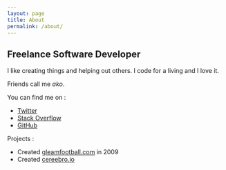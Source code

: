```yaml
---
layout: page
title: About
permalink: /about/
---
```


## Freelance Software Developer

I like creating things and helping out others. I code for a living and I love it.  

Friends call me _ako_.

You can find me on :

 * [Twitter](https://twitter.com/michaeltecourt)
 * [Stack Overflow](http://stackoverflow.com/users/2187110/michael-tecourt)
 * [GitHub](https://github.com/michaeltecourt)

Projects :

 * Created [gleamfootball.com](https://www.gleamfootball.com) in 2009
 * Created [cereebro.io](http://cereebro.io)

